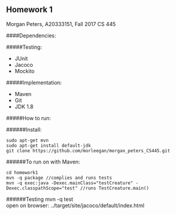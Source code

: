 ## Homework 1
Morgan Peters, A20333151, Fall 2017 CS 445 <return>

####Dependencies: 

#####Testing: 

- JUnit 
- Jacoco
- Mockito 

#####Implementation:  

- Maven 
- Git
- JDK 1.8 

#####How to run: 

######Install: 

    sudo apt-get mvn 
    sudo apt-get install default-jdk 
    git clone https://github.com/morleegan/morgan_peters_CS445.git
    
######To run on with Maven: 

    cd homework1 
    mvn -q package //complies and runs tests  
    mvn -q exec:java -Dexec.mainClass="testCreature" -Dexec.classpathScope="test" //runs TestCreature.main() 
      
######Testing 
    mvn -q test  
    open on browser: ../target/site/jacoco/default/index.html 
